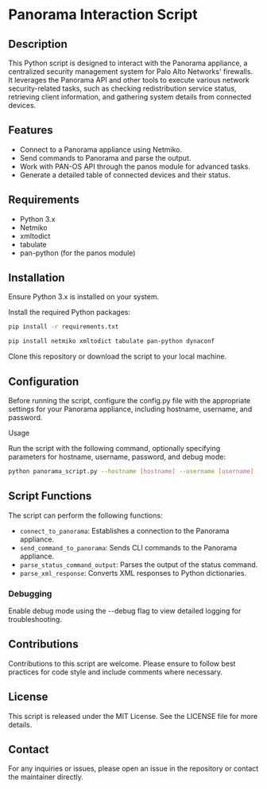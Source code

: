 # Panorama Interaction Script

## Description

This Python script is designed to interact with the Panorama appliance, a centralized security management system for Palo Alto Networks' firewalls. It leverages the Panorama API and other tools to execute various network security-related tasks, such as checking redistribution service status, retrieving client information, and gathering system details from connected devices.

## Features

- Connect to a Panorama appliance using Netmiko.
- Send commands to Panorama and parse the output.
- Work with PAN-OS API through the panos module for advanced tasks.
- Generate a detailed table of connected devices and their status.

## Requirements

- Python 3.x
- Netmiko
- xmltodict
- tabulate
- pan-python (for the panos module)

## Installation

Ensure Python 3.x is installed on your system.

Install the required Python packages:

```bash
pip install -r requirements.txt
```

```bash
pip install netmiko xmltodict tabulate pan-python dynaconf
```

Clone this repository or download the script to your local machine.

## Configuration

Before running the script, configure the config.py file with the appropriate settings for your Panorama appliance, including hostname, username, and password.

Usage

Run the script with the following command, optionally specifying parameters for hostname, username, password, and debug mode:

```bash
python panorama_script.py --hostname [hostname] --username [username] --password [password] --debug
```

## Script Functions

The script can perform the following functions:

- `connect_to_panorama`: Establishes a connection to the Panorama appliance.
- `send_command_to_panorama`: Sends CLI commands to the Panorama appliance.
- `parse_status_command_output`: Parses the output of the status command.
- `parse_xml_response`: Converts XML responses to Python dictionaries.

### Debugging

Enable debug mode using the --debug flag to view detailed logging for troubleshooting.

## Contributions

Contributions to this script are welcome. Please ensure to follow best practices for code style and include comments where necessary.

## License

This script is released under the MIT License. See the LICENSE file for more details.

## Contact

For any inquiries or issues, please open an issue in the repository or contact the maintainer directly.
